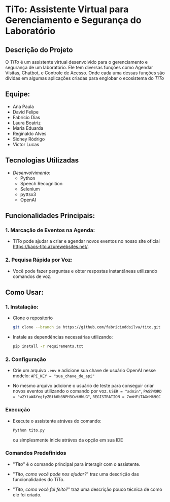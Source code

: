 # TiTo: Assistente Virtual para Gerenciamento e Segurança do Laboratório

## Descrição do Projeto
O *TiTo* é um assistente virtual desenvolvido para o gerenciamento e segurança de um laboratório. Ele tem diversas funções como Agendar Visitas, Chatbot, e Controle de Acesso. Onde cada uma dessas funções são dividas em algumas aplicações criadas para englobar o ecosistema do *TiTo* 

## Equipe:
- Ana Paula
- David Felipe
- Fabrício Dias
- Laura Beatriz
- Maria Eduarda
- Reginaldo Alves
- Sidney Ródrigo
- Victor Lucas

## Tecnologias Utilizadas
- *Desenvolvimento*:
  - Python
  - Speech Recognition
  - Selenium
  - pyttsx3
  - OpenAI

## Funcionalidades Principais:

### 1. Marcação de Eventos na Agenda:
- TiTo pode ajudar a criar e agendar novos eventos no nosso site oficial https://kaos-tito.azurewebsites.net/.

### 2. Pequisa Rápida por Voz:
- Você pode fazer perguntas e obter respostas instantâneas utilizando comandos de voz.

## Como Usar:

### 1. Instalação:
- Clone o reposítorio
    ```bash 
    git clone --branch ia https://github.com/fabricioddsilva/tito.git
    ```

- Instale as dependências necessárias utilizando:
    ```bash
    pip install -r requirements.txt 
    ```

### 2. Configuração
- Crie um arquivo `.env` e adicione sua chave de usuário OpenAI nesse modelo:
    `API_KEY = "sua_chave_de_api"`

- No mesmo arquivo adicione o usuário de teste para conseguir criar novos eventos utilizando o comando por voz.
    `USER = "admin"`, `PASSWORD = "w2YtaWAYegfyZBtk6b3NPH3CwkHhUG"`, `REGISTRATION = 7omHFiTAXnMk9GC`

### Execução
- Execute o assistente atráves do comando:
     ```bash
     Python tito.py
     ```
     ou simplesmente inicie atráves da opção em sua IDE

### Comandos Predefinidos
- "*Tito*" é o comando principal para interagir com o assistente.

- "*Tito, como você pode nos ajudar?*" traz uma descrição das funcionalidades do TiTo.

- "*Tito, como você foi feito?*" traz uma descrição pouco técnica de como ele foi criado.









